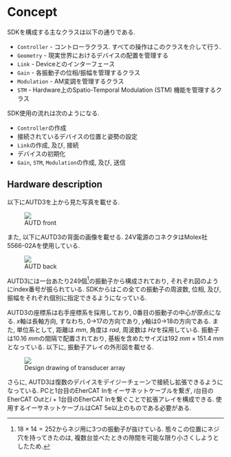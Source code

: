 # Concept

SDKを構成する主なクラスは以下の通りである.

* `Controller` - コントローラクラス. すべての操作はこのクラスを介して行う.
* `Geometry` - 現実世界におけるデバイスの配置を管理する
* `Link` - Deviceとのインターフェース
* `Gain` - 各振動子の位相/振幅を管理するクラス
* `Modulation` - AM変調を管理するクラス
* `STM` - Hardware上のSpatio-Temporal Modulation (STM) 機能を管理するクラス

SDK使用の流れは次のようになる.

* `Controller`の作成
* 接続されているデバイスの位置と姿勢の設定
* `Link`の作成, 及び, 接続
* デバイスの初期化
* `Gain`, `STM`, `Modulation`の作成, 及び, 送信

## Hardware description

以下にAUTD3を上から見た写真を載せる.

<figure>
  <img src="https://raw.githubusercontent.com/shinolab/autd3/master/book/src/fig/Users_Manual/autd_trans_idx.jpg"/>
  <figcaption>AUTD front</figcaption>
</figure>

また, 以下にAUTD3の背面の画像を載せる. 24V電源のコネクタはMolex社5566-02Aを使用している.

<figure>
  <img src="https://raw.githubusercontent.com/shinolab/autd3/master/book/src/fig/Users_Manual/autd_back.jpg"/>
  <figcaption>AUTD back</figcaption>
</figure>

AUTD3には一台あたり249個[^fn_asm]の振動子から構成されており, それぞれ図のようにindex番号が振られている.
SDKからはこの全ての振動子の周波数, 位相, 及び, 振幅をそれぞれ個別に指定できるようになっている.

AUTD3の座標系は右手座標系を採用しており, 0番目の振動子の中心が原点になる.
$x$軸は長軸方向, すなわち, 0→17の方向であり, $y$軸は0→18の方向である.
また, 単位系として, 距離は$\SI{}{mm}$, 角度は$\SI{}{rad}$, 周波数は$\SI{}{Hz}$を採用している.
振動子は$\SI{10.16}{mm}$の間隔で配置されており, 基板を含めたサイズは$\SI{192}{mm}\times\SI{151.4}{mm}$となっている.
以下に, 振動子アレイの外形図を載せる.

<figure>
  <img src="https://raw.githubusercontent.com/shinolab/autd3/master/book/src/fig/Users_Manual/transducers_array.jpg"/>
  <figcaption>Design drawing of transducer array</figcaption>
</figure>

さらに, AUTD3は復数のデバイスをデイジーチェーンで接続し拡張できるようになっている.
PCと1台目のEherCAT Inをイーサネットケーブルを繋ぎ, $i$台目のEherCAT Outと$i+1$台目のEherCAT Inを繋ぐことで拡張アレイを構成できる.
使用するイーサネットケーブルはCAT 5e以上のものである必要がある.

[^fn_asm]: $18\times 14=252$からネジ用に3つの振動子が抜けている. 態々この位置にネジ穴を持ってきたのは, 複数台並べたときの隙間を可能な限り小さくしようとしたため.
